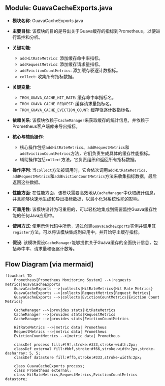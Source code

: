 ## Module: GuavaCacheExports.java
- **模块名称**: GuavaCacheExports.java

- **主要目标**: 该模块的目的是导出关于Guava缓存的指标到Prometheus，以便进行监控和分析。

- **关键功能**:
  - `addHitRateMetrics`: 添加缓存命中率指标。
  - `addRequestMetrics`: 添加缓存请求量指标。
  - `addEvictionCountMetrics`: 添加缓存驱逐计数指标。
  - `collect`: 收集所有指标数据。

- **关键变量**:
  - `TRON_GUAVA_CACHE_HIT_RATE`: 缓存命中率指标名。
  - `TRON_GUAVA_CACHE_REQUEST`: 缓存请求量指标名。
  - `TRON_GUAVA_CACHE_EVICTION_COUNT`: 缓存驱逐计数指标名。

- **依赖关系**: 该模块依赖于`CacheManager`来获取缓存的统计信息，并依赖于Prometheus客户端库来导出指标。

- **核心与辅助操作**:
  - 核心操作包括`addHitRateMetrics`、`addRequestMetrics`和`addEvictionCountMetrics`方法，它们负责生成具体的缓存性能指标。
  - 辅助操作包括`collect`方法，它负责组织和返回所有指标数据。

- **操作序列**: 当`collect`方法被调用时，它会依次调用`addHitRateMetrics`、`addRequestMetrics`和`addEvictionCountMetrics`方法来收集指标数据，最后返回这些数据。

- **性能方面**: 在性能方面，该模块需要高效地从`CacheManager`中获取统计信息，并且能够快速地生成和导出指标数据，以最小化对系统性能的影响。

- **可重用性**: 该模块设计为可重用的，可以轻松地集成到需要监控Guava缓存性能的任何Java应用中。

- **使用方式**: 使用示例代码中所示，通过创建`GuavaCacheExports`实例并调用其`register`方法，可以将该模块集成到应用中，并开始导出缓存指标。

- **假设**: 该模块假设`CacheManager`能够提供关于Guava缓存的全面统计信息，包括命中率、请求量和驱逐计数等。
## Flow Diagram [via mermaid]
```mermaid
flowchart TD
    Prometheus[Prometheus Monitoring System] -->|requests metrics|GuavaCacheExports
    GuavaCacheExports -->|collects|HitRateMetrics{Hit Rate Metrics}
    GuavaCacheExports -->|collects|RequestMetrics{Request Metrics}
    GuavaCacheExports -->|collects|EvictionCountMetrics{Eviction Count Metrics}

    CacheManager -->|provides stats|HitRateMetrics
    CacheManager -->|provides stats|RequestMetrics
    CacheManager -->|provides stats|EvictionCountMetrics

    HitRateMetrics -->|metric data| Prometheus
    RequestMetrics -->|metric data| Prometheus
    EvictionCountMetrics -->|metric data| Prometheus

    classDef process fill:#f9f,stroke:#333,stroke-width:2px;
    classDef external fill:#bbf,stroke:#f66,stroke-width:2px,stroke-dasharray: 5, 5;
    classDef datastore fill:#ffb,stroke:#333,stroke-width:2px;

    class GuavaCacheExports process;
    class Prometheus external;
    class HitRateMetrics,RequestMetrics,EvictionCountMetrics datastore;
```
